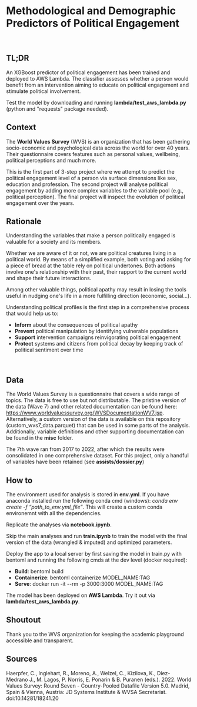 # Methodological and Demographic Predictors of Political Engagement
<br/>

## TL;DR
An XGBoost predictor of political engagement has been trained and deployed to AWS Lambda. 
The classifier assesses whether a person would benefit from an intervention aiming to educate on political engagement and stimulate political involvement.

Test the model by downloading and running **lambda/test_aws_lambda.py** (python and "requests" package needed).
<br/>

## Context 
The **World Values Survey** (WVS) is an organization that has been gathering socio-economic and psychological data across the world for over 40 years.
Their questionnaire covers features such as personal values, wellbeing, political perceptions and much more.

This is the first part of 3-step project where we attempt to predict the political engagement level of a person via surface dimensions like sex, education and profession.
The second project will analyse political engagement by adding more complex variables to the variable pool (e.g., political perception).
The final project will inspect the evolution of political engagement over the years. 
<br/>

## Rationale
Understanding the variables that make a person politically engaged is valuable for a society and its members.

Whether we are aware of it or not, we are political creatures living in a political world.
By means of a simplified example, both voting and asking for a piece of bread at the table rely on political undertones. Both actions involve one's relationship with their past, their rapport to the current world and shape their future interactions.  

Among other valuable things, political apathy may result in losing the tools useful in nudging one's life in a more fulfilling direction (economic, social...).

Understanding political profiles is the first step in a comprehensive process that would help us to:
* **Inform** about the consequences of political apathy 
* **Prevent** political manipulation by identifying vulnerable populations 
* **Support** intervention campaigns reinvigorating political engagement
* **Protect** systems and citizens from political decay by keeping track of political sentiment over time
<br/>

## Data
The World Values Survey is a questionnaire that covers a wide range of topics.
The data is free to use but not distributable. The pristine version of the data (Wave 7) and other related documentation can be found here: https://www.worldvaluessurvey.org/WVSDocumentationWV7.jsp. 
Alternatively, a custom version of the data is available on this repository (custom_wvs7_data.parquet) that can be used in some parts of the analysis. Additionally, variable definitions and other supporting documentation can be found in the **misc** folder.

The 7th wave ran from 2017 to 2022, after which the results were consolidated in one comprehensive dataset. For this project, only a handful of variables have been retained (see **assists/dossier.py**)
<br/>

## How to
The environment used for analysis is stored in **env.yml**. If you have anaconda installed run the following conda cmd (windows): *conda env create -f “path_to_env.yml_file”*. This will create a custom conda environemnt with all the dependencies.

Replicate the analyses via **notebook.ipynb**.

Skip the main analyses and run **train.ipynb** to train the model with the final version of the data (wrangled & imputed) and optimized parameters.

Deploy the app to a local server by first saving the model in train.py with bentoml and running the following cmds at the dev level (docker required):
* **Build**: bentoml build
* **Containerize**: bentoml containerize MODEL_NAME:TAG
* **Serve**: docker run -it --rm -p 3000:3000 MODEL_NAME:TAG

The model has been deployed on **AWS Lambda**. Try it out via **lambda/test_aws_lambda.py**.
<br/>

## Shoutout 
Thank you to the WVS organization for keeping the academic playground accessible and transparent.
<br/>

## Sources
Haerpfer, C., Inglehart, R., Moreno, A., Welzel, C., Kizilova, K., Diez-Medrano J., M. Lagos, P. Norris, E. Ponarin & B. Puranen (eds.). 2022. World Values Survey: Round Seven - Country-Pooled Datafile Version 5.0. Madrid, Spain & Vienna, Austria: JD Systems Institute & WVSA Secretariat. doi:10.14281/18241.20
